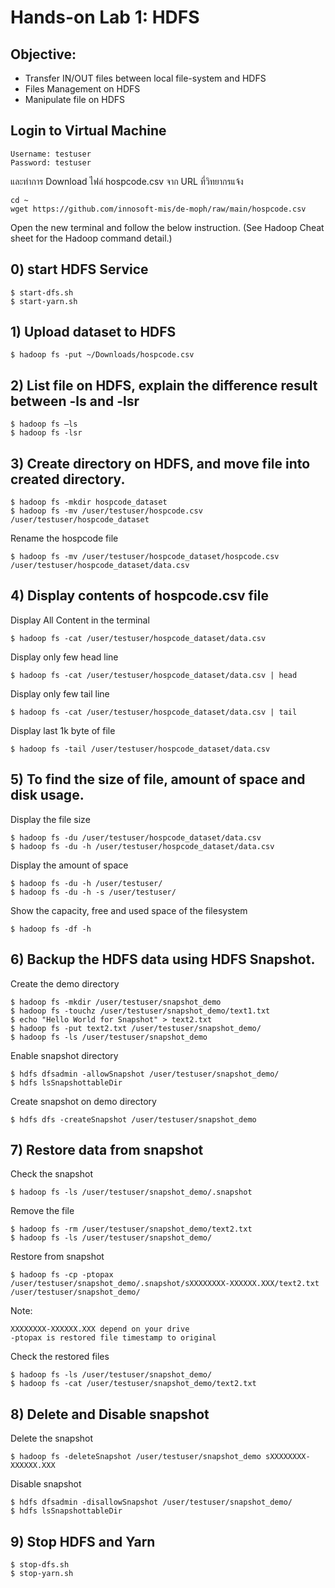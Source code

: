 # Hands-on Lab 1: HDFS 

## Objective:
- Transfer IN/OUT files between local file-system and HDFS
-	Files Management on HDFS
-	Manipulate file on HDFS

## Login to Virtual Machine
```
Username: testuser
Password: testuser
```
และทำการ Download ไฟล์ hospcode.csv จาก URL ที่วิทยากรแจ้ง
```
cd ~
wget https://github.com/innosoft-mis/de-moph/raw/main/hospcode.csv
```

Open the new terminal and follow the below instruction. (See Hadoop Cheat sheet for the Hadoop command detail.)

## 0) start HDFS Service
```
$ start-dfs.sh
$ start-yarn.sh
```

## 1) Upload dataset to HDFS

```
$ hadoop fs -put ~/Downloads/hospcode.csv
```

## 2)	List file on HDFS, explain the difference result between -ls and -lsr

```
$ hadoop fs –ls
$ hadoop fs -lsr 
```

## 3)	Create directory on HDFS, and move file into created directory.

```
$ hadoop fs -mkdir hospcode_dataset
$ hadoop fs -mv /user/testuser/hospcode.csv /user/testuser/hospcode_dataset
```

Rename the hospcode file
```
$ hadoop fs -mv /user/testuser/hospcode_dataset/hospcode.csv /user/testuser/hospcode_dataset/data.csv
```

## 4)	Display contents of hospcode.csv file

Display All Content in the terminal
```
$ hadoop fs -cat /user/testuser/hospcode_dataset/data.csv
```

Display only few head line
```
$ hadoop fs -cat /user/testuser/hospcode_dataset/data.csv | head
```

Display only few tail line
```
$ hadoop fs -cat /user/testuser/hospcode_dataset/data.csv | tail
```

Display last 1k byte of file 
```
$ hadoop fs -tail /user/testuser/hospcode_dataset/data.csv
```

## 5)	To find the size of file, amount of space and disk usage. 

Display the file size
```
$ hadoop fs -du /user/testuser/hospcode_dataset/data.csv
$ hadoop fs -du -h /user/testuser/hospcode_dataset/data.csv
```

Display the amount of space
```
$ hadoop fs -du -h /user/testuser/
$ hadoop fs -du -h -s /user/testuser/
```

Show the capacity, free and used space of the filesystem
```
$ hadoop fs -df -h
```

## 6)	Backup the HDFS data using HDFS Snapshot. 

Create the demo directory
```
$ hadoop fs -mkdir /user/testuser/snapshot_demo
$ hadoop fs -touchz /user/testuser/snapshot_demo/text1.txt
$ echo "Hello World for Snapshot" > text2.txt
$ hadoop fs -put text2.txt /user/testuser/snapshot_demo/
$ hadoop fs -ls /user/testuser/snapshot_demo
```

Enable snapshot directory
```
$ hdfs dfsadmin -allowSnapshot /user/testuser/snapshot_demo/
$ hdfs lsSnapshottableDir
```

Create snapshot on demo directory
```
$ hdfs dfs -createSnapshot /user/testuser/snapshot_demo
```

## 7)	Restore data from snapshot

Check the snapshot
```
$ hadoop fs -ls /user/testuser/snapshot_demo/.snapshot
```

Remove the file
```
$ hadoop fs -rm /user/testuser/snapshot_demo/text2.txt
$ hadoop fs -ls /user/testuser/snapshot_demo/
```

Restore from snapshot
```
$ hadoop fs -cp -ptopax /user/testuser/snapshot_demo/.snapshot/sXXXXXXXX-XXXXXX.XXX/text2.txt /user/testuser/snapshot_demo/
```

Note:
```
XXXXXXXX-XXXXXX.XXX depend on your drive
-ptopax is restored file timestamp to original
```

Check the restored files
```
$ hadoop fs -ls /user/testuser/snapshot_demo/
$ hadoop fs -cat /user/testuser/snapshot_demo/text2.txt
```

## 8)	Delete and Disable snapshot

Delete the snapshot 
```
$ hadoop fs -deleteSnapshot /user/testuser/snapshot_demo sXXXXXXXX-XXXXXX.XXX
```

Disable snapshot
```
$ hdfs dfsadmin -disallowSnapshot /user/testuser/snapshot_demo/
$ hdfs lsSnapshottableDir
```

## 9) Stop HDFS and Yarn
```
$ stop-dfs.sh
$ stop-yarn.sh
```
